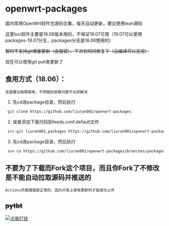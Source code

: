 # openwrt-packages
国内常用OpenWrt软件包源码合集，每天自动更新，建议使用lean源码


这里luci软件主要是18.06版本用的，不保证19.07可用（19.07可以使用packages-19.07分支，packages分支是18.06使用的）


~~暂时不支持git增量更新（会报错），下次有时间修复下（云编译可以无视）~~


现在可以使用git pull来更新了


## 食用方式（18.06）：
`还是建议按需取用，不然碰到依赖问题不太好解决`
1. 先cd进package目录，然后执行
```bash
 git clone https://github.com/liuran001/openwrt-packages
```
2. 或者添加下面代码到feeds.conf.default文件
```bash
 src-git liuran001_packages https://github.com/liuran001/openwrt-packages
```
3. 先cd进package目录，然后执行
```bash
 svn co https://github.com/liuran001/openwrt-packages/branches/packages
```

## 不要为了下载而Fork这个项目，而且你Fork了不修改是不能自动拉取源码并推送的
`Actions页面报错是正常的，因为只有上游有更新时才能成功上传`

## ~~pytbt~~
[![点我打钱](https://latopay.com/w/lt-bar-20714.png)](https://ac59075b964b0715.link.6n6n.top/app/index.php?rootid=123&n=qrpay_free)


